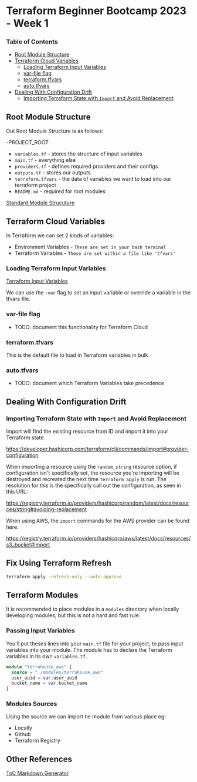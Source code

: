 # Terraform Beginner Bootcamp 2023 - Week 1

### Table of Contents

- [Root Module Structure](#root-module-structure)
- [Terraform Cloud Variables](#terraform-cloud-variables)
  * [Loading Terraform Input Variables](#loading-terraform-input-variables)
  * [var-file flag](#var-file-flag)
  * [terraform.tfvars](#terraformtfvars)
  * [auto.tfvars](#autotfvars)
- [Dealing With Configuration Drift](#dealing-with-configuration-drift)
  * [Importing Terraform State with ``Import`` and Avoid Replacement](#importing-terraform-state-with---import---and-avoid-replacement)

## Root Module Structure

Out Root Module Structure is as follows:

-PROJECT_ROOT
  - ``variables.tf`` - stores the structure of input variables
  - ``main.tf`` - everything else
  - ``providers.tf`` - defines required providers and their configs
  - ``outputs.tf`` - stores our outputs
  - ``terraform.tfvars`` - the data of variables we want to load into our terraform project
  - ``README.md`` - required for root modules

[Standard Module Strucuture](https://developer.hashicorp.com/terraform/language/modules/develop/structure)

## Terraform Cloud Variables

In Terraform we can set 2 kinds of variables:

- Environment Variables - ``These are set in your bash terminal``
- Terraform Variables - ``These are set within a file like 'tfvars'``

### Loading Terraform Input Variables

[Terraform Input Variables](https://developer.hashicorp.com/terraform/language/values/variables)

We can use the `-var` flag to set an input variable or override a variable in the tfvars file.

### var-file flag

- TODO: document this functionality for Terraform Cloud

### terraform.tfvars

This is the default file to load in Terraform variables in bulk

### auto.tfvars

- TODO: document which Terraform Variables take precedence 

## Dealing With Configuration Drift


### Importing Terraform State with ``Import`` and Avoid Replacement

Import will find the existing resource from ID and import it into your Terraform state.

https://developer.hashicorp.com/terraform/cli/commands/import#provider-configuration

When importing a resource using the ``random_string`` resource option, if configuration isn't specifically set, the resource you're importing will be destroyed and recreated the next time ```terraform apply``` is run. The resolution for this is the specifically call out the configuration, as seen in this URL:

https://registry.terraform.io/providers/hashicorp/random/latest/docs/resources/string#avoiding-replacement

When using AWS, the ```import``` commands for the AWS provider can be found here:

https://registry.terraform.io/providers/hashicorp/aws/latest/docs/resources/s3_bucket#import

## Fix Using Terraform Refresh 

```sh
terraform apply -refresh-only --auto-approve
```

## Terraform Modules

It is recommended to place modules in a ```modules``` directory when locally developing modules, but this is not a hard and fast rule.

### Passing Input Variables

You'll put theses lines into your ```main.tf``` file for your project, to pass input variables into your module. The module has to declare the Terraform variables in its own ```variables.tf```.

```tf
module "terrahouse_aws" {
  source = "./modules/terrahouse_aws"
  user_uuid = var.user_uuid
  bucket_name = var.bucket_name
}
```

### Modules Sources

Using the source we can import he module from various place eg:

- Locally
- Github
- Terraform Registry

## Other References

[ToC Markdown Generator](https://ecotrust-canada.github.io/markdown-toc/)

